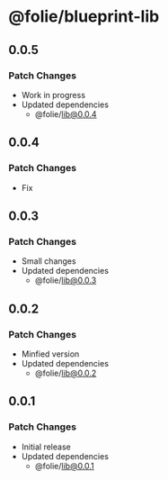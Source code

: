 # @folie/blueprint-lib

## 0.0.5

### Patch Changes

- Work in progress
- Updated dependencies
  - @folie/lib@0.0.4

## 0.0.4

### Patch Changes

- Fix

## 0.0.3

### Patch Changes

- Small changes
- Updated dependencies
  - @folie/lib@0.0.3

## 0.0.2

### Patch Changes

- Minfied version
- Updated dependencies
  - @folie/lib@0.0.2

## 0.0.1

### Patch Changes

- Initial release
- Updated dependencies
  - @folie/lib@0.0.1
